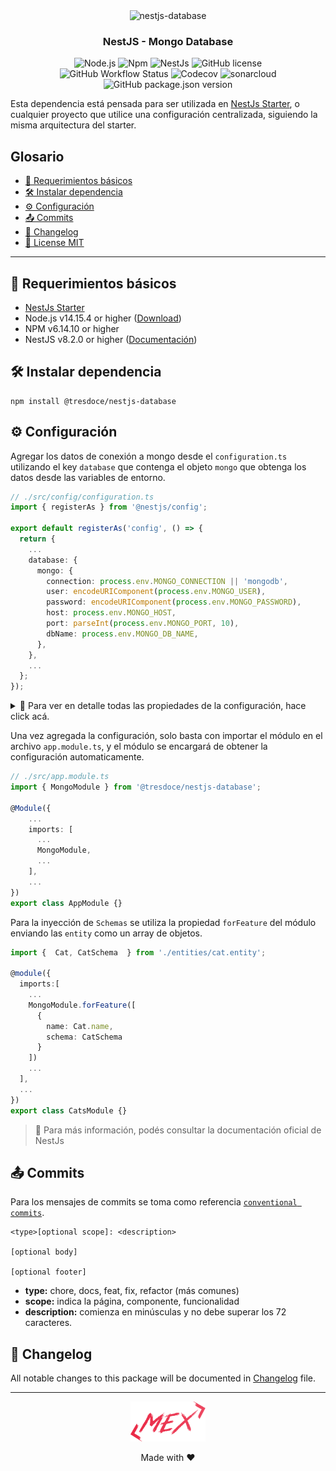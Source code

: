 <div align="center">
    <img alt="nestjs-database" width="250" height="auto" src="https://camo.githubusercontent.com/c704e8013883cc3a04c7657e656fe30be5b188145d759a6aaff441658c5ffae0/68747470733a2f2f6e6573746a732e636f6d2f696d672f6c6f676f5f746578742e737667" />
    <h3>NestJS - Mongo Database</h3>
</div>

<p align="center">
    <img src="https://img.shields.io/static/v1.svg?style=flat&label=Node&message=v14.15.4&labelColor=339933&color=757575&logoColor=FFFFFF&logo=Node.js" alt="Node.js"/>
    <img src="https://img.shields.io/static/v1.svg?style=flat&label=Npm&message=v6.14.10&labelColor=CB3837&logoColor=FFFFFF&color=757575&logo=npm" alt="Npm"/>
    <img src="https://img.shields.io/static/v1.svg?style=flat&label=NestJs&message=v8.2.0&labelColor=E0234E&logoColor=FFFFFF&color=757575&logo=Nestjs" alt="NestJs"/>
    <img alt="GitHub license" src="https://img.shields.io/github/license/tresdoce/nestjs-database?style=flat"><br/>
    <img alt="GitHub Workflow Status" src="https://github.com/tresdoce/nestjs-database/actions/workflows/master.yml/badge.svg?branch=master">
    <img alt="Codecov" src="https://img.shields.io/codecov/c/github/tresdoce/nestjs-database?logoColor=FFFFFF&logo=Codecov&labelColor=#F01F7A">
    <img src="https://sonarcloud.io/api/project_badges/measure?project=tresdoce_nestjs-database&metric=alert_status" alt="sonarcloud">
    <img alt="GitHub package.json version" src="https://img.shields.io/github/package-json/v/tresdoce/nestjs-database">
    <br/>
</p>

Esta dependencia está pensada para ser utilizada en [NestJs Starter](https://github.com/rudemex/nestjs-starter), o
cualquier proyecto que utilice una configuración centralizada, siguiendo la misma arquitectura del starter.

## Glosario

- [📝 Requerimientos básicos](#basic-requirements)
- [🛠️ Instalar dependencia](#install-dependencie)
- [⚙️ Configuración](#configurations)
- [📤 Commits](#commits)
- [📄 Changelog](./CHANGELOG.md)
- [📜 License MIT](license.md)

---

<a name="basic-requirements"></a>

## 📝 Requerimientos básicos

- [NestJs Starter](https://github.com/rudemex/nestjs-starter)
- Node.js v14.15.4 or higher ([Download](https://nodejs.org/es/download/))
- NPM v6.14.10 or higher
- NestJS v8.2.0 or higher ([Documentación](https://nestjs.com/))

<a name="install-dependencie"></a>

## 🛠️ Instalar dependencia

```
npm install @tresdoce/nestjs-database
```

<a name="configurations"></a>

## ⚙️ Configuración

Agregar los datos de conexión a mongo desde el `configuration.ts` utilizando el key `database` que contenga el objeto `mongo` que obtenga los datos desde las variables de entorno.

```typescript
// ./src/config/configuration.ts
import { registerAs } from '@nestjs/config';

export default registerAs('config', () => {
  return {
    ...
    database: {
      mongo: {
        connection: process.env.MONGO_CONNECTION || 'mongodb',
        user: encodeURIComponent(process.env.MONGO_USER),
        password: encodeURIComponent(process.env.MONGO_PASSWORD),
        host: process.env.MONGO_HOST,
        port: parseInt(process.env.MONGO_PORT, 10),
        dbName: process.env.MONGO_DB_NAME,
      },
    },
    ...
  };
});
```

<details>
<summary>💬 Para ver en detalle todas las propiedades de la configuración, hace click acá.</summary>

`connection`: Es el protocolo de conexión a mongo.

- Type: `String`
- Values: `mongodb | mongodb+srv`

`user`: Es el nombre de usuario para conectarse a la base de datos mongo.

- Type: `String`

`password`: Es la contraseña de usuario para conectarse a la base de datos mongo.

- Type: `String`

`host`: Es el servidor para conectarse a la base de datos mongo.

- Type: `String`
- Values: `localhost | 127.0.0.1 | <host mongo>`

`port`: Es el puerto para conectarse a la base de datos mongo, no es obligatorio ponerlo.

- Type: `Number`
- Default: `27017`

`dbName`: Es el nombre de la base de datos mongo.

- Type: `String`

</details>

Una vez agregada la configuración, solo basta con importar el módulo en el archivo `app.module.ts`, y el módulo se encargará de obtener la configuración automaticamente.

```typescript
// ./src/app.module.ts
import { MongoModule } from '@tresdoce/nestjs-database';

@Module({
    ...
    imports: [
      ...
      MongoModule,
      ...
    ],
    ...
})
export class AppModule {}
```

Para la inyección de `Schemas` se utiliza la propiedad `forFeature` del módulo enviando las `entity` como un array de objetos.

```typescript
import {  Cat, CatSchema  } from './entities/cat.entity';

@module({
  imports:[
    ...
    MongoModule.forFeature([
      {
        name: Cat.name,
        schema: CatSchema
      }
    ])
    ...
  ],
  ...
})
export class CatsModule {}
```

> 💬 Para más información, podés consultar la documentación oficial de NestJs

<a name="commits"></a>

## 📤 Commits

Para los mensajes de commits se toma como
referencia [`conventional commits`](https://www.conventionalcommits.org/en/v1.0.0-beta.4/#summary).

```
<type>[optional scope]: <description>

[optional body]

[optional footer]
```

- **type:** chore, docs, feat, fix, refactor (más comunes)
- **scope:** indica la página, componente, funcionalidad
- **description:** comienza en minúsculas y no debe superar los 72 caracteres.

## 📄 Changelog

All notable changes to this package will be documented in [Changelog](./CHANGELOG.md) file.

---

<div align="center">
    <a href="mailto:mdelgado@tresdoce.com.ar" target="_blank" alt="Send an email">
        <img src="./.readme-static/logo-mex-red.svg" width="120" alt="Mex" />
    </a><br/>
    <p>Made with ❤</p>
</div>
